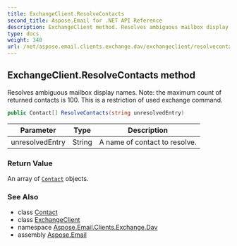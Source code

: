 ```yaml
---
title: ExchangeClient.ResolveContacts
second_title: Aspose.Email for .NET API Reference
description: ExchangeClient method. Resolves ambiguous mailbox display names. Note the maximum count of returned contacts is 100. This is a restriction of used exchange command
type: docs
weight: 340
url: /net/aspose.email.clients.exchange.dav/exchangeclient/resolvecontacts/
---
```

## ExchangeClient.ResolveContacts method

Resolves ambiguous mailbox display names. Note: the maximum count of returned contacts is 100. This is a restriction of used exchange command.

```csharp
public Contact[] ResolveContacts(string unresolvedEntry)
```

| Parameter | Type | Description |
| --- | --- | --- |
| unresolvedEntry | String | A name of contact to resolve. |

### Return Value

An array of [`Contact`](../../../aspose.email.personalinfo/contact/) objects.

### See Also

* class [Contact](../../../aspose.email.personalinfo/contact/)
* class [ExchangeClient](../)
* namespace [Aspose.Email.Clients.Exchange.Dav](../../exchangeclient/)
* assembly [Aspose.Email](../../../)


